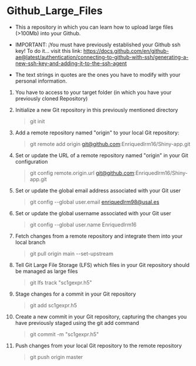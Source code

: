 # Github_Large_Files
- This a repository in which you can learn how to upload large files (>100Mb) into your Github. 
  
- IMPORTANT: ¡You must have previously established your Github ssh key! To do it... visit this link: https://docs.github.com/en/github-ae@latest/authentication/connecting-to-github-with-ssh/generating-a-new-ssh-key-and-adding-it-to-the-ssh-agent 
  
 - The text strings in quotes are the ones you have to modify with your personal information.

   

1. You have to access to your target folder (in which you have your previously cloned Repository)
   
3. Initialize a new Git repository in this previously mentioned directory
   > git init
   
4. Add a remote repository named "origin" to your local Git repository:
   > git remote add origin git@github.com:Enriquedlrm16/Shiny-app.git
   
5. Set or update the URL of a remote repository named "origin" in your Git configuration
   > git config remote.origin.url git@github.com:Enriquedlrm16/Shiny-app.git
   
6. Set or update the global email address associated with your Git user
   > git config --global user.email enriquedlrm98@usal.es

7. Set or update the global username associated with your Git user
   > git config --global user.name Enriquedlrm16

8. Fetch changes from a remote repository and integrate them into your local branch
   > git pull origin main --set-upstream

9. Tell Git Large File Storage (LFS) which files in your Git repository should be managed as large files
   > git lfs track "sc1gexpr.h5"

10. Stage changes for a commit in your Git repository
    > git add sc1gexpr.h5

11. Create a new commit in your Git repository, capturing the changes you have previously staged using the git add command
    > git commit -m "sc1gexpr.h5"

12. Push changes from your local Git repository to the remote repository
    > git push origin master

